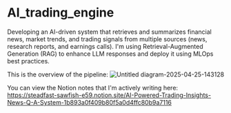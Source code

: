 # AI_trading_engine

Developing an AI-driven system that retrieves and summarizes financial news, market trends, and trading signals from multiple sources (news, research reports, and earnings calls). I'm using Retrieval-Augmented Generation (RAG) to enhance LLM responses and deploy it using MLOps best practices.

This is the overview of the pipeline:
![Untitled diagram-2025-04-25-143128](https://github.com/user-attachments/assets/15f8172c-d052-4bec-8fcb-59837efd9181)

You can view the Notion notes that I'm actively writing here: https://steadfast-sawfish-e59.notion.site/AI-Powered-Trading-Insights-News-Q-A-System-1b893a0f409b80f5a0d4ffc80b9a7116
